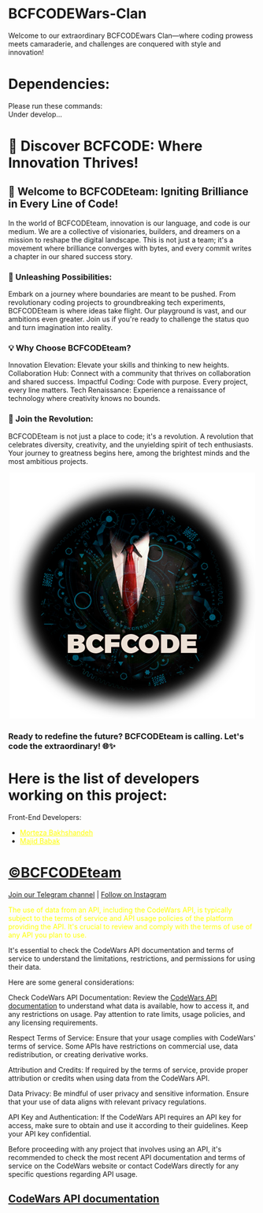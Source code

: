 # BCFCODEWars-Clan
Welcome to our extraordinary BCFCODEwars Clan—where coding prowess meets camaraderie, and challenges are conquered with style and innovation!

# Dependencies: 
Please run these commands:<br> 
Under develop...

# 🚀 Discover BCFCODE: Where Innovation Thrives!
## 🌟 Welcome to BCFCODEteam: Igniting Brilliance in Every Line of Code!

In the world of BCFCODEteam, innovation is our language, and code is our medium. We are a collective of visionaries, builders, and dreamers on a mission to reshape the digital landscape. This is not just a team; it's a movement where brilliance converges with bytes, and every commit writes a chapter in our shared success story.

### 🚀 Unleashing Possibilities:
Embark on a journey where boundaries are meant to be pushed. From revolutionary coding projects to groundbreaking tech experiments, BCFCODEteam is where ideas take flight. Our playground is vast, and our ambitions even greater. Join us if you're ready to challenge the status quo and turn imagination into reality.

### 💡 Why Choose BCFCODEteam?

Innovation Elevation: Elevate your skills and thinking to new heights.
Collaboration Hub: Connect with a community that thrives on collaboration and shared success.
Impactful Coding: Code with purpose. Every project, every line matters.
Tech Renaissance: Experience a renaissance of technology where creativity knows no bounds.
### 🤝 Join the Revolution:
BCFCODEteam is not just a place to code; it's a revolution. A revolution that celebrates diversity, creativity, and the unyielding spirit of tech enthusiasts. Your journey to greatness begins here, among the brightest minds and the most ambitious projects.

<p align="center">
  <a href="https://github.com/BCFCODE">
    <img src="assets/BCFCODE-LOGO.png" alt="BCFCODE LOGO">
  </a>
</p>

### Ready to redefine the future? BCFCODEteam is calling. Let's code the extraordinary! 🌐✨
# Here is the list of developers working on this project:

Front-End Developers:
- <a href="https://www.linkedin.com/in/morteza-bakhshandeh-813598260/" style="color: yellow;">Morteza Bakhshandeh</a>
- <a href="https://www.linkedin.com/in/majid-babak-aab039156/" style="color: yellow;">Majid Babak</a>

# [©BCFCODEteam](https://github.com/BCFCODE)
[Join our Telegram channel](https://t.me/BCFCODE) | [Follow on Instagram](https://www.instagram.com/bcfcodeteam/?igshid=MzRlODBiNWFlZA%3D%3D)

<span style="color: yellow;">The use of data from an API, including the CodeWars API, is typically subject to the terms of service and API usage policies of the platform providing the API. It's crucial to review and comply with the terms of use of any API you plan to use.

It's essential to check the CodeWars API documentation and terms of service to understand the limitations, restrictions, and permissions for using their data.

Here are some general considerations:

Check CodeWars API Documentation:
Review the [CodeWars API documentation](https://dev.codewars.com/) to understand what data is available, how to access it, and any restrictions on usage. Pay attention to rate limits, usage policies, and any licensing requirements.

Respect Terms of Service:
Ensure that your usage complies with CodeWars' terms of service. Some APIs have restrictions on commercial use, data redistribution, or creating derivative works.

Attribution and Credits:
If required by the terms of service, provide proper attribution or credits when using data from the CodeWars API.

Data Privacy:
Be mindful of user privacy and sensitive information. Ensure that your use of data aligns with relevant privacy regulations.

API Key and Authentication:
If the CodeWars API requires an API key for access, make sure to obtain and use it according to their guidelines. Keep your API key confidential.

Before proceeding with any project that involves using an API, it's recommended to check the most recent API documentation and terms of service on the CodeWars website or contact CodeWars directly for any specific questions regarding API usage.</span>

##  [CodeWars API documentation](https://dev.codewars.com/)
















